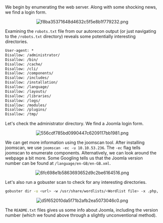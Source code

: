 We begin by enumerating the web server. Along with some shocking news, we find a login form.

<center>

![f8ba35371648d4632c5f5e8b1f779232.png](../../_resources/f8ba35371648d4632c5f5e8b1f779232.png)

</center>

Examining the `robots.txt` file from our autorecon output (or just navigating to the `/robots.txt` directory) reveals some potentially interesting directories.

```txt
User-agent: *
Disallow: /administrator/
Disallow: /bin/
Disallow: /cache/
Disallow: /cli/
Disallow: /components/
Disallow: /includes/
Disallow: /installation/
Disallow: /language/
Disallow: /layouts/
Disallow: /libraries/
Disallow: /logs/
Disallow: /modules/
Disallow: /plugins/
Disallow: /tmp/
```

Let's check the administrator directory. We find a Joomla login form.

<center>

![556cdf785bd0990447c6209117bb1981.png](../../_resources/556cdf785bd0990447c6209117bb1981.png)

</center>

We can get more information using the joomscan tool. After installing joomscan, we use `joomscan -ec -u 10.10.53.236`.  The `-ec` flag tells joomscan to enumerate components. Alternatively, we can look around the webpage a bit more. Some Googling tells us that the Joomla version number can be found at `/language/en-GB/en-GB.xml`.

<center>

![6fc698e1b5863693652d9c2be6164516.png](../../_resources/6fc698e1b5863693652d9c2be6164516.png)

</center>

Let's also run a gobuster scan to check for any interesting directories.
```bash
gobuster dir -u <url> -w /usr/share/wordlists/<Wordlist file> -x .php,.txt,.html -s "200" -o output.txt
```

<center>

![d5f652010da5f71b2afb2ea5073046c0.png](../../_resources/d5f652010da5f71b2afb2ea5073046c0.png)

</center>

The `README.txt` files gives us some info about Joomla, including the version number (which we found above through a slightly unconventional method).